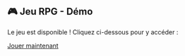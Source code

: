 ## 🎮 Jeu RPG - Démo  
Le jeu est disponible ! Cliquez ci-dessous pour y accéder :  

[Jouer maintenant](https://kevgenga.github.io/test-jeu-rpg/)  
